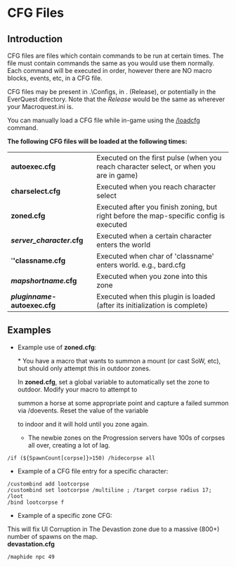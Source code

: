 # CFG Files

## Introduction

CFG files are files which contain commands to be run at certain times. The file must contain commands the same as you would use them normally. Each command will be executed in order, however there are NO macro blocks, events, etc, in a CFG file.

CFG files may be present in .\Configs, in . \(Release\), or potentially in the EverQuest directory. Note that the _Release_ would be the same as wherever your Macroquest.ini is.

You can manually load a CFG file while in-game using the [/loadcfg](../commands/slash-commands/loadcfg.md) command.

**The following CFG files will be loaded at the following times:**

|  |  |
| :--- | :--- |
| **autoexec.cfg** | Executed on the first pulse \(when you reach character select, or when you are in game\) |
| **charselect.cfg** | Executed when you reach character select |
| **zoned.cfg** | Executed after you finish zoning, but right before the map-specific config is executed |
| _**server\_character**_**.cfg** | Executed when a certain character enters the world |
| '**'classname.cfg** | Executed when char of 'classname' enters world. e.g., bard.cfg |
| _**mapshortname**_**.cfg** | Executed when you zone into this zone |
| _**pluginname**_**-autoexec.cfg** | Executed when this plugin is loaded \(after its initialization is complete\) |

## Examples

* Example use of **zoned.cfg**:

  \* You have a macro that wants to summon a mount \(or cast SoW, etc\), but should only attempt this in outdoor zones.

  In **zoned.cfg**, set a global variable to automatically set the zone to outdoor. Modify your macro to attempt to

  summon a horse at some appropriate point and capture a failed summon via /doevents. Reset the value of the variable

  to indoor and it will hold until you zone again.

  * The newbie zones on the Progression servers have 100s of corpses all over, creating a lot of lag.

```text
/if (${SpawnCount[corpse]}>150) /hidecorpse all
```

* Example of a CFG file entry for a specific character:

```text
/custombind add lootcorpse
/custombind set lootcorpse /multiline ; /target corpse radius 17; /loot
/bind lootcorpse f
```

* Example of a specific zone CFG:

This will fix UI Corruption in The Devastion zone due to a massive \(800+\) number of spawns on the map.  
**devastation.cfg**

```text
/maphide npc 49
```

